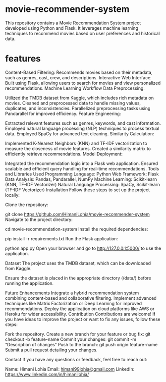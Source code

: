 # movie-recommender-system
This repository contains a Movie Recommendation System project developed using Python and Flask. It leverages machine learning techniques to recommend movies based on user preferences and historical data.

# features
Content-Based Filtering: Recommends movies based on their metadata, such as genres, cast, crew, and descriptions.
Interactive Web Interface: Built using Flask, allowing users to search for movies and view personalized recommendations.
Machine Learning Workflow
Data Preprocessing:

Utilized the TMDB dataset from Kaggle, which includes rich metadata on movies.
Cleaned and preprocessed data to handle missing values, duplicates, and inconsistencies.
Parallelized preprocessing tasks using Pandarallel for improved efficiency.
Feature Engineering:

Extracted relevant features such as genres, keywords, and cast information.
Employed natural language processing (NLP) techniques to process textual data.
Employed SpaCy for advanced text cleaning.
Similarity Calculation:

Implemented K-Nearest Neighbors (KNN) and TF-IDF vectorization to measure the closeness of movie features.
Created a similarity matrix to efficiently retrieve recommendations.
Model Deployment:

Integrated the recommendation logic into a Flask web application.
Ensured scalable and efficient query handling for real-time recommendations.
Tools and Libraries Used
Programming Language: Python
Web Framework: Flask
Data Analysis: Pandas, Pandarallel, NumPy
Machine Learning: Scikit-learn (KNN, TF-IDF Vectorizer)
Natural Language Processing: SpaCy, Scikit-learn (TF-IDF Vectorizer)
Installation
Follow these steps to set up the project locally:

Clone the repository:

git clone https://github.com/HimaniLohia/movie-recommender-system
Navigate to the project directory:

cd movie-recommendation-system
Install the required dependencies:

pip install -r requirements.txt
Run the Flask application:

python app.py
Open your browser and go to http://127.0.0.1:5000/ to use the application.

Dataset
The project uses the TMDB dataset, which can be downloaded from Kaggle.

Ensure the dataset is placed in the appropriate directory (/data/) before running the application.

Future Enhancements
Integrate a hybrid recommendation system combining content-based and collaborative filtering.
Implement advanced techniques like Matrix Factorization or Deep Learning for improved recommendations.
Deploy the application on cloud platforms like AWS or Heroku for wider accessibility.
Contribution
Contributions are welcome! If you have ideas to improve the project or want to fix any issues, follow these steps:

Fork the repository.
Create a new branch for your feature or bug fix:
git checkout -b feature-name
Commit your changes:
git commit -m "Description of changes"
Push to the branch:
git push origin feature-name
Submit a pull request detailing your changes.

Contact
If you have any questions or feedback, feel free to reach out:

Name: Himani Lohia
Email: himani99lohia@gmail.com
LinkedIn: https://www.linkedin.com/in/himanilohia/
